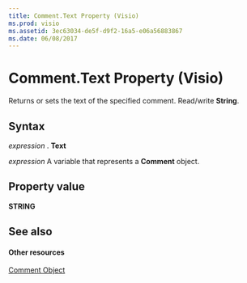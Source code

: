 ```yaml
---
title: Comment.Text Property (Visio)
ms.prod: visio
ms.assetid: 3ec63034-de5f-d9f2-16a5-e06a56883867
ms.date: 06/08/2017
---
```



# Comment.Text Property (Visio)

Returns or sets the text of the specified comment. Read/write **String**.


## Syntax

 _expression_ . **Text**

 _expression_ A variable that represents a **Comment** object.


## Property value

 **STRING**


## See also


#### Other resources


[Comment Object](comment-object-visio.md)

